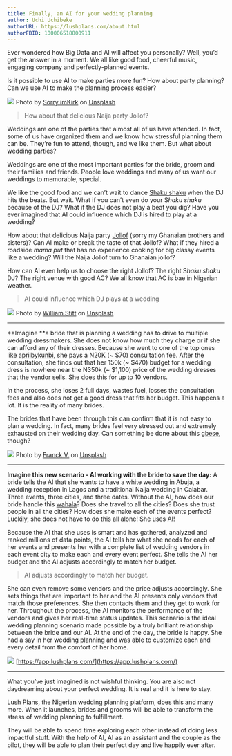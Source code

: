 ```yaml
---
title: Finally, an AI for your wedding planning
author: Uchi Uchibeke
authorURL: https://lushplans.com/about.html
authorFBID: 100006518800911
---
```


Ever wondered how Big Data and AI will affect you personally? Well, you’d get
the answer in a moment. We all like good food, cheerful music, engaging company
and perfectly-planned events.

Is it possible to use AI to make parties more fun? How about party planning? Can
we use AI to make the planning process easier?

![](https://cdn-images-1.medium.com/max/1600/1*1DjG15wxtQOEtGcleOgJyw.jpeg)
<span class="figcaption_hack">Photo by [Sorry
imKirk](https://unsplash.com/photos/xP4l_qlUMJU?utm_source=unsplash&utm_medium=referral&utm_content=creditCopyText)
on
[Unsplash](https://unsplash.com/?utm_source=unsplash&utm_medium=referral&utm_content=creditCopyText)</span>
<!--truncate-->

> How about that delicious Naija party Jollof?

Weddings are one of the parties that almost all of us have attended. In fact,
some of us have organized them and we know how stressful planning them can be.
They’re fun to attend, though, and we like them. But what about wedding parties?

Weddings are one of the most important parties for the bride, groom and their
families and friends. People love weddings and many of us want our weddings to
memorable, special.

We like the good food and we can’t wait to dance [Shaku
shaku](https://www.google.ca/search?q=shaku+shaku) when the DJ hits the beats.
But wait. What if you can’t even do your S*haku shaku* because of the DJ? What
if the DJ does not play a beat you dig? Have you ever imagined that AI could
influence which DJ is hired to play at a wedding?

How about that delicious Naija party
[Jollof](https://www.google.ca/search?q=nigerian+Jollof&source=lnms&tbm=isch&sa=X&ved=0ahUKEwiRwsGD7KbcAhVl8IMKHRgaC_MQ_AUICigB&biw=1578&bih=1320)
(sorry my Ghanaian brothers and sisters)? Can AI make or break the taste of that
Jollof? What if they hired a roadside *mama put* that has no experience cooking
for big classy events like a wedding? Will the Naija Jollof turn to Ghanaian
jollof?

How can AI even help us to choose the right Jollof? The right S*haku shaku* DJ?
The right venue with good AC? We all know that AC is bae in Nigerian weather.

> AI could influence which DJ plays at a wedding

![](https://cdn-images-1.medium.com/max/1600/1*kxharonzGAoTB6gi79NNqw.jpeg)
<span class="figcaption_hack">Photo by [William
Stitt](https://unsplash.com/photos/QdGlponzosk?utm_source=unsplash&utm_medium=referral&utm_content=creditCopyText)
on
[Unsplash](https://unsplash.com/?utm_source=unsplash&utm_medium=referral&utm_content=creditCopyText)</span>

*****

**Imagine **a bride that is planning a wedding has to drive to multiple wedding
dressmakers. She does not know how much they charge or if she can afford any of
their dresses. Because she went to one of the top ones like
[aprilbykunbi](https://app.lushplans.com/?ig=aprilbykunbi), she pays a N20K (~
$70) consultation fee. After the consultation, she finds out that her 150k (~
$470) budget for a wedding dress is nowhere near the N350k (~ $1,100) price of
the wedding dresses that the vendor sells. She does this for up to 10 vendors.

In the process, she loses 2 full days, wastes fuel, losses the consultation fees
and also does not get a good dress that fits her budget. This happens a lot. It
is the reality of many brides.

The brides that have been through this can confirm that it is not easy to plan a
wedding. In fact, many brides feel very stressed out and extremely exhausted on
their wedding day. Can something be done about this
[gbese](https://jegbese.com/2017/12/28/jegbese-meaning/)*,* though?

![](https://cdn-images-1.medium.com/max/1600/1*Wdmbj1fs5RCC9Lyul69Vaw.jpeg)
<span class="figcaption_hack">Photo by [Franck
V.](https://unsplash.com/photos/YKW0JjP7rlU?utm_source=unsplash&utm_medium=referral&utm_content=creditCopyText)
on
[Unsplash](https://unsplash.com/?utm_source=unsplash&utm_medium=referral&utm_content=creditCopyText)</span>

*****

**Imagine this new scenario - AI working with the bride to save the day:** A
bride tells the AI that she wants to have a white wedding in Abuja, a wedding
reception in Lagos and a traditional Naija wedding in Calabar. Three events,
three cities, and three dates. Without the AI, how does our bride handle this
[wahala](https://en.wikipedia.org/wiki/Wahala_(Yoruba))? Does she travel to all
the cities? Does she trust people in all the cities? How does she make each of
the events perfect? Luckily, she does not have to do this all alone! She uses
AI!

Because the AI that she uses is smart and has gathered, analyzed and ranked
millions of data points, the AI tells her what she needs for each of her events
and presents her with a complete list of wedding vendors in each event city to
make each and every event perfect. She tells the AI her budget and the AI
adjusts accordingly to match her budget.

> AI adjusts accordingly to match her budget.

She can even remove some vendors and the price adjusts accordingly. She sets
things that are important to her and the AI presents only vendors that match
those preferences. She then contacts them and they get to work for her.
Throughout the process, the AI monitors the performance of the vendors and gives
her real-time status updates. This scenario is the ideal wedding planning
scenario made possible by a truly brilliant relationship between the bride and
our AI. At the end of the day, the bride is happy. She had a say in her wedding
planning and was able to customize each and every detail from the comfort of her
home.

![](https://cdn-images-1.medium.com/max/1600/1*wfD3bYWhPqHDlhovVRXXGQ.jpeg)
<span class="figcaption_hack">[https://app.lushplans.com/](https://app.lushplans.com/)</span>

*****

What you’ve just imagined is not wishful thinking. You are also not daydreaming
about your perfect wedding. It is real and it is here to stay.

Lush Plans, the Nigerian wedding planning platform, does this and many more.
When it launches, brides and grooms will be able to transform the stress of
wedding planning to fulfillment.

They will be able to spend time exploring each other instead of doing less
impactful stuff. With the help of AI, AI as an assistant and the couple as the
pilot, they will be able to plan their perfect day and live happily ever after.
